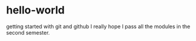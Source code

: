 # hello-world
getting started with git and github
I really hope I pass all the modules in the second semester.
